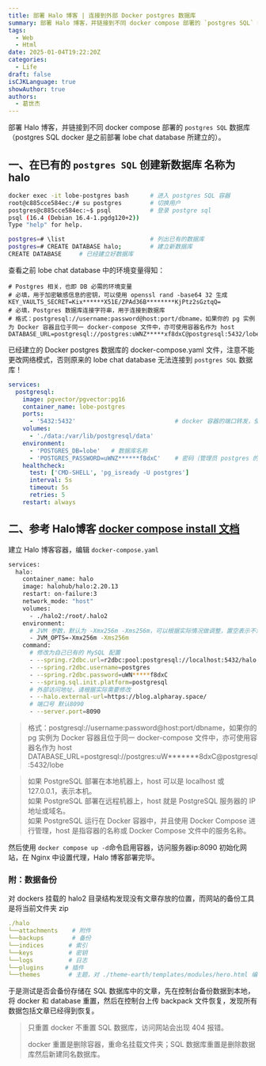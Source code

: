 ```yaml
---
title: 部署 Halo 博客 | 连接到外部 Docker postgres 数据库
summary: 部署 Halo 博客，并链接到不同 docker compose 部署的 `postgres SQL`​ 数据库。
tags:
  - Web
  - Html
date: 2025-01-04T19:22:20Z
categories:
  - Life
draft: false
isCJKLanguage: true
showAuthor: true
authors:
  - 葛世杰
---
```


部署 Halo 博客，并链接到不同 docker compose 部署的 `postgres SQL`​ 数据库（postgres SQL docker 是之前部署 lobe chat database 所建立的）。

## 一、在已有的 `postgres SQL`​ 创建新数据库 名称为 halo

```sh
docker exec -it lobe-postgres bash      # 进入 postgres SQL 容器
root@c885cce584ec:/# su postgres        # 切换用户
postgres@c885cce584ec:~$ psql           # 登录 postgre sql
psql (16.4 (Debian 16.4-1.pgdg120+2))
Type "help" for help.

postgres=# \list                        # 列出已有的数据库
postgres=# CREATE DATABASE halo;        # 建立新数据库
CREATE DATABASE     # 已经建立好数据库
```

查看之前 lobe chat database 中的环境变量得知：

```env
# Postgres 相关，也即 DB 必需的环境变量
# 必填，用于加密敏感信息的密钥，可以使用 openssl rand -base64 32 生成
KEY_VAULTS_SECRET=Kix******X51E/ZPAd36B********KjPtz2sGztqQ=
# 必填，Postgres 数据库连接字符串，用于连接到数据库
# 格式：postgresql://username:password@host:port/dbname，如果你的 pg 实例为 Docker 容器且位于同一 docker-compose 文件中，亦可使用容器名作为 host
DATABASE_URL=postgresql://postgres:uWNZ*****xf8dxC@postgresql:5432/lobe
```

已经建立的 Docker postgres 数据库的 docker-compose.yaml 文件，注意不能更改网络模式，否则原来的 lobe chat database 无法连接到 `postgres SQL`​ 数据库！

```yaml
services:
  postgresql:
    image: pgvector/pgvector:pg16
    container_name: lobe-postgres
    ports:
      - '5432:5432'                            # docker 容器的端口转发，使用 localhost:5432 可访问
    volumes:
      - './data:/var/lib/postgresql/data'
    environment:
      - 'POSTGRES_DB=lobe'   # 数据库名称
      - 'POSTGRES_PASSWORD=uWNZ******f8dxC'    # 密码（管理员 postgres 的密码）
    healthcheck:
      test: ['CMD-SHELL', 'pg_isready -U postgres']
      interval: 5s
      timeout: 5s
      retries: 5
    restart: always
```

## 二、参考 Halo博客 [docker compose install 文档](https://docs.halo.run/getting-started/install/docker-compose?current=external-db)

建立 Halo 博客容器，编辑 `docker-compose.yaml`​

```sh
services:
  halo:
    container_name: halo
    image: halohub/halo:2.20.13
    restart: on-failure:3
    network_mode: "host"
    volumes:
      - ./halo2:/root/.halo2
    environment:
      # JVM 参数，默认为 -Xmx256m -Xms256m，可以根据实际情况做调整，置空表示不添加 JVM 参数
      - JVM_OPTS=-Xmx256m -Xms256m
    command:
      # 修改为自己已有的 MySQL 配置
      - --spring.r2dbc.url=r2dbc:pool:postgresql://localhost:5432/halo  # 查看文档部署，对应参数
      - --spring.r2dbc.username=postgres
      - --spring.r2dbc.password=uWN*****f8dxC
      - --spring.sql.init.platform=postgresql
      # 外部访问地址，请根据实际需要修改
      - --halo.external-url=https://blog.alpharay.space/
      # 端口号 默认8090
      - --server.port=8090
```

> 格式：postgresql://username:password@host:port/dbname，如果你的 pg 实例为 Docker 容器且位于同一 docker-compose 文件中，亦可使用容器名作为 host  
> DATABASE_URL=postgresql://postgres:uW*******8dxC@postgresql:5432/lobe

> 如果 PostgreSQL 部署在本地机器上，host 可以是 localhost 或 127.0.0.1，表示本机。  
> 如果 PostgreSQL 部署在远程机器上，host 就是 PostgreSQL 服务器的 IP 地址或域名。  
> 如果 PostgreSQL 运行在 Docker 容器中，并且使用 Docker Compose 进行管理，host 是指容器的名称或 Docker Compose 文件中的服务名称。

然后使用 `docker compose up -d`​ 命令启用容器，访问服务器ip:8090 初始化网站，在 Nginx 中设置代理，Halo 博客部署完毕。

### 附：数据备份

对 dockers 挂载的 halo2 目录结构发现没有文章存放的位置，而网站的备份工具是将当前文件夹 zip

```yaml
./halo
└──attachments    # 附件
└──backups        # 备份
└──indices       # 索引
└──keys          # 密钥
└──logs          # 日志
└──plugins      # 插件
└──themes        # 主题，对 ./theme-earth/templates/modules/hero.html 编辑可进一步自定义主页样式
```

于是测试是否会备份存储在 SQL 数据库中的文章，先在控制台备份数据到本地，将 docker 和 database 重置，然后在控制台上传 backpack 文件恢复，发现所有数据包括文章已经得到恢复。

> 只重置 docker 不重置 SQL 数据库，访问网站会出现 404 报错。
> 
> docker 重置是删除容器，重命名挂载文件夹；SQL 数据库重置是删除数据库然后新建同名数据库。
